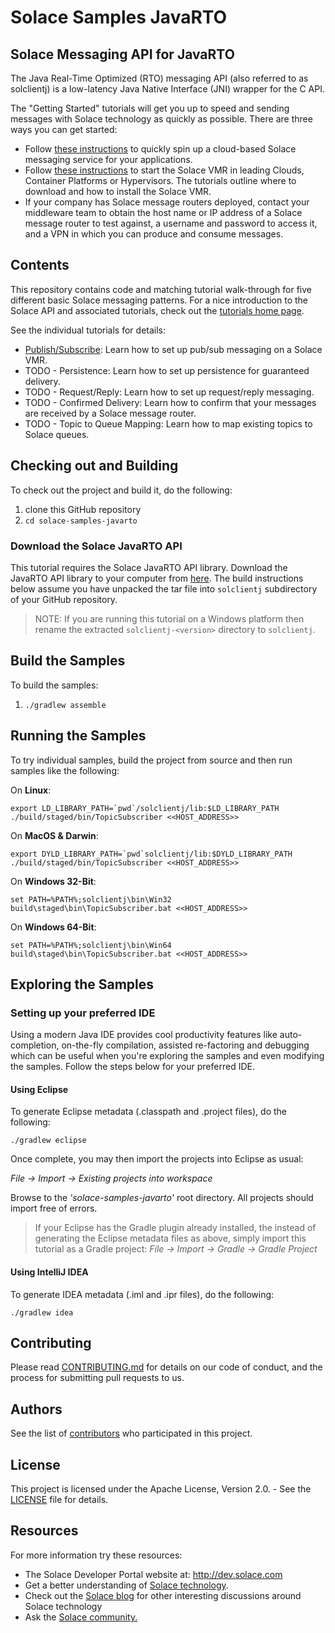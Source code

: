 # Solace Samples JavaRTO

## Solace Messaging API for JavaRTO

The Java Real-Time Optimized (RTO) messaging API (also referred to as solclientj) is a low-latency Java Native Interface (JNI) wrapper for the C API.

The "Getting Started" tutorials will get you up to speed and sending messages with Solace technology as quickly as possible. There are three ways you can get started:

- Follow [these instructions](https://cloud.solace.com/learn/group_getting_started/ggs_signup.html) to quickly spin up a cloud-based Solace messaging service for your applications.
- Follow [these instructions](https://docs.solace.com/Solace-VMR-Set-Up/Setting-Up-VMRs.htm) to start the Solace VMR in leading Clouds, Container Platforms or Hypervisors. The tutorials outline where to download and how to install the Solace VMR.
- If your company has Solace message routers deployed, contact your middleware team to obtain the host name or IP address of a Solace message router to test against, a username and password to access it, and a VPN in which you can produce and consume messages.

## Contents

This repository contains code and matching tutorial walk-through for five different basic Solace messaging patterns. For a nice introduction to the Solace API and associated tutorials, check out the [tutorials home page](https://dev.solace.com/samples/solace-samples-javarto/).

See the individual tutorials for details:

- [Publish/Subscribe](https://dev.solace.com/samples/solace-samples-javarto/publish-subscribe): Learn how to set up pub/sub messaging on a Solace VMR.
- TODO - Persistence: Learn how to set up persistence for guaranteed delivery.
- TODO - Request/Reply: Learn how to set up request/reply messaging.
- TODO - Confirmed Delivery: Learn how to confirm that your messages are received by a Solace message router.
- TODO - Topic to Queue Mapping: Learn how to map existing topics to Solace queues.

## Checking out and Building

To check out the project and build it, do the following:

  1. clone this GitHub repository
  1. `cd solace-samples-javarto`

### Download the Solace JavaRTO API

This tutorial requires the Solace JavaRTO API library. Download the JavaRTO API library to your computer from [here](http://dev.solace.com/downloads/). The build instructions below assume you have unpacked the tar file into `solclientj` subdirectory of your GitHub repository.

> NOTE: If you are running this tutorial on a Windows platform then rename the extracted `solclientj-<version>` directory to `solclientj`.

## Build the Samples

To build the samples:

  1. `./gradlew assemble`
  
## Running the Samples

To try individual samples, build the project from source and then run samples like the following:

On **Linux**:

```
export LD_LIBRARY_PATH=`pwd`/solclientj/lib:$LD_LIBRARY_PATH 
./build/staged/bin/TopicSubscriber <<HOST_ADDRESS>>

```

On **MacOS & Darwin**:

```
export DYLD_LIBRARY_PATH=`pwd`solclientj/lib:$DYLD_LIBRARY_PATH 
./build/staged/bin/TopicSubscriber <<HOST_ADDRESS>>

```

On **Windows 32-Bit**:

```
set PATH=%PATH%;solclientj\bin\Win32
build\staged\bin\TopicSubscriber.bat <<HOST_ADDRESS>>

```

On **Windows 64-Bit**:

```
set PATH=%PATH%;solclientj\bin\Win64
build\staged\bin\TopicSubscriber.bat <<HOST_ADDRESS>>

```

## Exploring the Samples

### Setting up your preferred IDE

Using a modern Java IDE provides cool productivity features like auto-completion, on-the-fly compilation, assisted re-factoring and debugging which can be useful when you're exploring the samples and even modifying the samples. Follow the steps below for your preferred IDE.

#### Using Eclipse

To generate Eclipse metadata (.classpath and .project files), do the following:

    ./gradlew eclipse

Once complete, you may then import the projects into Eclipse as usual:

 *File -> Import -> Existing projects into workspace*

Browse to the *'solace-samples-javarto'* root directory. All projects should import
free of errors.

> If your Eclipse has the Gradle plugin already installed, the instead of generating the Eclipse metadata files as above, simply import this tutorial as a Gradle project: *File -> Import -> Gradle -> Gradle Project*

#### Using IntelliJ IDEA

To generate IDEA metadata (.iml and .ipr files), do the following:

    ./gradlew idea

## Contributing

Please read [CONTRIBUTING.md](CONTRIBUTING.md) for details on our code of conduct, and the process for submitting pull requests to us.

## Authors

See the list of [contributors](https://github.com/SolaceSamples/solace-samples-template/contributors) who participated in this project.

## License

This project is licensed under the Apache License, Version 2.0. - See the [LICENSE](LICENSE) file for details.

## Resources

For more information try these resources:

- The Solace Developer Portal website at: http://dev.solace.com
- Get a better understanding of [Solace technology](http://dev.solace.com/tech/).
- Check out the [Solace blog](http://dev.solace.com/blog/) for other interesting discussions around Solace technology
- Ask the [Solace community.](http://dev.solace.com/community/)
